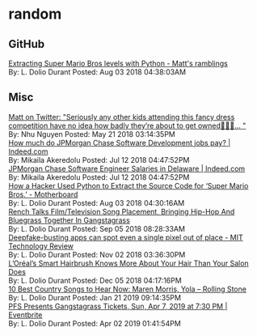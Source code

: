 # random

## GitHub 

[Extracting Super Mario Bros levels with Python - Matt's ramblings](http://matthewearl.github.io/2018/06/28/smb-level-extractor/)<br/>By: L. Dolio Durant Posted: Aug 03 2018 04:38:03AM<br/>

## Misc 

[Matt on Twitter: "Seriously any other kids attending this fancy dress competition have no idea how badly they’re about to get owned👌🏻🤖… "](https://twitter.com/MrBoak/status/998439392036433920)<br/>By: Nhu Nguyen Posted: May 21 2018 03:14:35PM<br/>[How much do JPMorgan Chase Software Development jobs pay? | Indeed.com](https://www.indeed.com/cmp/JPMorgan-Chase/salaries?job_category=techsoftware&amp;location=US%2FDE)<br/>By: Mikaila Akeredolu Posted: Jul 12 2018 04:47:52PM<br/>[JPMorgan Chase Software Engineer Salaries in Delaware | Indeed.com](https://www.indeed.com/salaries/Software-Engineer-Salaries-at-JPMorgan-Chase,-Delaware)<br/>By: Mikaila Akeredolu Posted: Jul 12 2018 04:47:52PM<br/>[How a Hacker Used Python to Extract the Source Code for ‘Super Mario Bros.’ - Motherboard](https://motherboard.vice.com/en_us/article/8xbvxp/how-a-hacker-used-python-to-extract-the-source-code-for-super-mario-bros?utm_source=vicefbus)<br/>By: L. Dolio Durant Posted: Aug 03 2018 04:30:16AM<br/>[Rench Talks Film/Television Song Placement, Bringing Hip-Hop And Bluegrass Together In Gangstagrass](https://www.forbes.com/sites/jimryan1/2018/08/29/rench-gangstagrass-television-film-placement-fx-justified-spike-lee-blackkklansman-film/#2fa573135abe)<br/>By: L. Dolio Durant Posted: Sep 05 2018 08:28:33AM<br/>[Deepfake-busting apps can spot even a single pixel out of place - MIT Technology Review](https://www.technologyreview.com/s/612357/deepfake-busting-apps-can-spot-even-a-single-pixel-out-of-place/)<br/>By: L. Dolio Durant Posted: Nov 02 2018 03:36:30PM<br/>[L’Oréal’s Smart Hairbrush Knows More About Your Hair Than Your Salon Does](https://gizmodo.com/l-ore-al-s-smart-hairbrush-knows-more-about-your-hair-t-1790588112)<br/>By: L. Dolio Durant Posted: Dec 05 2018 04:17:16PM<br/>[10 Best Country Songs to Hear Now: Maren Morris, Yola – Rolling Stone](https://www.rollingstone.com/music/music-country/best-country-songs-this-week-maren-morris-yola-782016/)<br/>By: L. Dolio Durant Posted: Jan 21 2019 09:14:35PM<br/>[PFS Presents Gangstagrass Tickets, Sun, Apr 7, 2019 at 7:30 PM | Eventbrite](https://www.eventbrite.com/e/pfs-presents-gangstagrass-tickets-57742014921?aff=aff0bandsintown&amp;bit_userid=13979302&amp;appId=fdhnerfcnpr-tnatfgn-tenff&amp;comeFrom=267&amp;artist_event_id=1014042131)<br/>By: L. Dolio Durant Posted: Apr 02 2019 01:41:54PM<br/>
